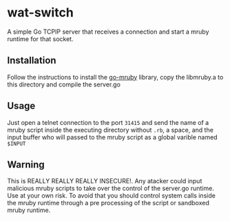 # wat-switch

A simple Go TCPIP server that receives a connection and start a mruby runtime for that socket.

## Installation

Follow the instructions to install the [go-mruby](github.com/mitchellh/go-mruby) library, copy
the libmruby.a to this directory and compile the server.go

## Usage

Just open a telnet connection to the port `31415` and send the name of a mruby script inside the executing
directory without `.rb`, a space, and the input buffer who will passed to the mruby script as a global
varible named `$INPUT`

## Warning

This is REALLY REALLY REALLY INSECURE!. Any atacker could input malicious mruby scripts to take over the
control of the server.go runtime. Use at your own risk. To avoid that you should control system calls
inside the mruby runtime through a pre processing of the script or sandboxed mruby runtime.
